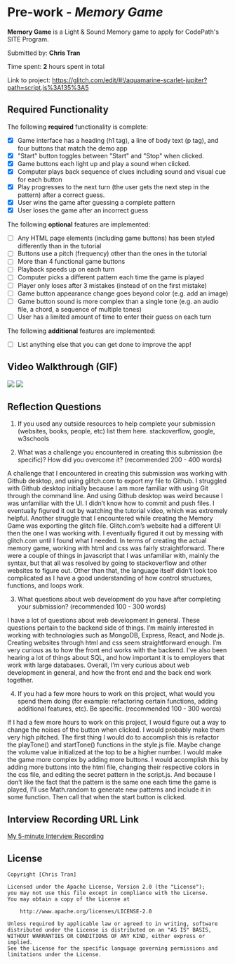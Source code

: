 # Pre-work - *Memory Game*

**Memory Game** is a Light & Sound Memory game to apply for CodePath's SITE Program. 

Submitted by: **Chris Tran**

Time spent: **2** hours spent in total

Link to project: https://glitch.com/edit/#!/aquamarine-scarlet-jupiter?path=script.js%3A135%3A5

## Required Functionality

The following **required** functionality is complete:

* [x] Game interface has a heading (h1 tag), a line of body text (p tag), and four buttons that match the demo app
* [x] "Start" button toggles between "Start" and "Stop" when clicked. 
* [x] Game buttons each light up and play a sound when clicked. 
* [x] Computer plays back sequence of clues including sound and visual cue for each button
* [x] Play progresses to the next turn (the user gets the next step in the pattern) after a correct guess. 
* [x] User wins the game after guessing a complete pattern
* [x] User loses the game after an incorrect guess

The following **optional** features are implemented:

* [ ] Any HTML page elements (including game buttons) has been styled differently than in the tutorial
* [ ] Buttons use a pitch (frequency) other than the ones in the tutorial
* [ ] More than 4 functional game buttons
* [ ] Playback speeds up on each turn
* [ ] Computer picks a different pattern each time the game is played
* [ ] Player only loses after 3 mistakes (instead of on the first mistake)
* [ ] Game button appearance change goes beyond color (e.g. add an image)
* [ ] Game button sound is more complex than a single tone (e.g. an audio file, a chord, a sequence of multiple tones)
* [ ] User has a limited amount of time to enter their guess on each turn

The following **additional** features are implemented:

- [ ] List anything else that you can get done to improve the app!

## Video Walkthrough (GIF)
![](http://g.recordit.co/yo89wH3dCK.gif)
![](http://g.recordit.co/LDMSwyzsrQ.gif)

## Reflection Questions
1. If you used any outside resources to help complete your submission (websites, books, people, etc) list them here. 
stackoverflow, google, w3schools

2. What was a challenge you encountered in creating this submission (be specific)? How did you overcome it? (recommended 200 - 400 words) 

A challenge that I encountered in creating this submission was working with Github desktop, and using glitch.com to export my file to Github. I struggled with Github desktop initially because I am more familiar with using Git through the command line. And using Github desktop was weird because I was unfamiliar with the UI. I didn’t know how to commit and push files. I eventually figured it out by watching the tutorial video, which was extremely helpful. Another struggle that I encountered while creating the Memory Game was exporting the glitch file. Glitch.com’s website had a different UI then the one I was working with. I eventually figured it out by messing with glitch.com until I found what I needed. In terms of creating the actual memory game, working with html and css was fairly straightforward. There were a couple of things in javascript that I was unfamiliar with, mainly the syntax, but that all was resolved by going to stackoverflow and other websites to figure out. Other than that, the language itself didn’t look too complicated as I have a good understanding of how control structures, functions, and loops work.

3. What questions about web development do you have after completing your submission? (recommended 100 - 300 words) 

I have a lot of questions about web development in general. These questions pertain to the backend side of things. I’m mainly interested in working with technologies such as MongoDB, Express, React, and Node.js. Creating websites through html and css seem straightforward enough. I’m very curious as to how the front end works with the backend. I’ve also been hearing a lot of things about SQL, and how important it is to employers that work with large databases. Overall, I’m very curious about web development in general, and how the front end and the back end work together.

4. If you had a few more hours to work on this project, what would you spend them doing (for example: refactoring certain functions, adding additional features, etc). Be specific. (recommended 100 - 300 words) 

If I had a few more hours to work on this project, I would figure out a way to change the noises of the button when clicked. I would probably make them very high pitched. The first thing I would do to accomplish this is refactor the playTone() and startTone() functions in the style.js file. Maybe change the volume value initialized at the top to be a higher number. I would make the game more complex by adding more buttons. I would accomplish this by adding more buttons into the html file, changing their respective colors in the css file, and editing the secret pattern in the script.js. And because I don’t like the fact that the pattern is the same one each time the game is played, I’ll use Math.random to generate new patterns and include it in some function. Then call that when the start button is clicked.



## Interview Recording URL Link

[My 5-minute Interview Recording](your-link-here)


## License

    Copyright [Chris Tran]

    Licensed under the Apache License, Version 2.0 (the "License");
    you may not use this file except in compliance with the License.
    You may obtain a copy of the License at

        http://www.apache.org/licenses/LICENSE-2.0

    Unless required by applicable law or agreed to in writing, software
    distributed under the License is distributed on an "AS IS" BASIS,
    WITHOUT WARRANTIES OR CONDITIONS OF ANY KIND, either express or implied.
    See the License for the specific language governing permissions and
    limitations under the License.
